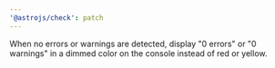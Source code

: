 ```yaml
---
'@astrojs/check': patch
---
```


When no errors or warnings are detected, display "0 errors" or "0 warnings" in a dimmed color on the console instead of red or yellow.
